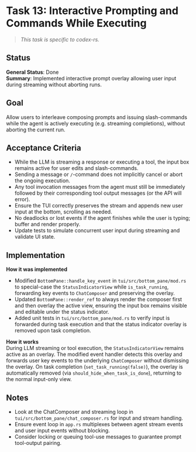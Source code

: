 # Task 13: Interactive Prompting and Commands While Executing

> *This task is specific to codex-rs.*

## Status

**General Status**: Done  
**Summary**: Implemented interactive prompt overlay allowing user input during streaming without aborting runs.

## Goal

Allow users to interleave composing prompts and issuing slash-commands while the agent is actively executing (e.g. streaming completions), without aborting the current run.

## Acceptance Criteria

- While the LLM is streaming a response or executing a tool, the input box remains active for user edits and slash-commands.
- Sending a message or `/`-command does not implicitly cancel or abort the ongoing execution.
- Any tool invocation messages from the agent must still be immediately followed by their corresponding tool output messages (or the API will error).
- Ensure the TUI correctly preserves the stream and appends new user input at the bottom, scrolling as needed.
- No deadlocks or lost events if the agent finishes while the user is typing; buffer and render properly.
- Update tests to simulate concurrent user input during streaming and validate UI state.

## Implementation

**How it was implemented**  
- Modified `BottomPane::handle_key_event` in `tui/src/bottom_pane/mod.rs` to special-case the `StatusIndicatorView` while `is_task_running`, forwarding key events to `ChatComposer` and preserving the overlay.
- Updated `BottomPane::render_ref` to always render the composer first and then overlay the active view, ensuring the input box remains visible and editable under the status indicator.
- Added unit tests in `tui/src/bottom_pane/mod.rs` to verify input is forwarded during task execution and that the status indicator overlay is removed upon task completion.

**How it works**  
During LLM streaming or tool execution, the `StatusIndicatorView` remains active as an overlay. The modified event handler detects this overlay and forwards user key events to the underlying `ChatComposer` without dismissing the overlay. On task completion (`set_task_running(false)`), the overlay is automatically removed (via `should_hide_when_task_is_done`), returning to the normal input-only view.

## Notes

- Look at the ChatComposer and streaming loop in `tui/src/bottom_pane/chat_composer.rs` for input and stream handling.
- Ensure event loop in `app.rs` multiplexes between agent stream events and user input events without blocking.
- Consider locking or queuing tool-use messages to guarantee prompt tool-output pairing.